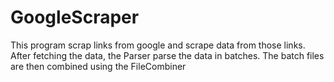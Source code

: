 # GoogleScraper
This program scrap links from google and scrape data from those links. After fetching the data, the Parser parse the data in batches. The batch files are then combined using the FileCombiner
